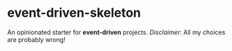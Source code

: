 # event-driven-skeleton

An opinionated starter for **event-driven** projects.
_Disclaimer_: All my choices are probably wrong!
